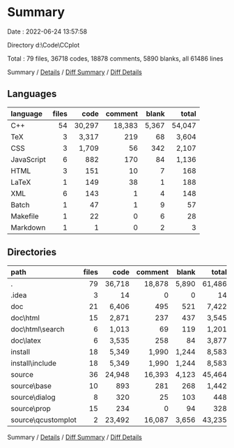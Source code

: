 # Summary

Date : 2022-06-24 13:57:58

Directory d:\\Code\\CCplot

Total : 79 files,  36718 codes, 18878 comments, 5890 blanks, all 61486 lines

Summary / [Details](details.md) / [Diff Summary](diff.md) / [Diff Details](diff-details.md)

## Languages
| language | files | code | comment | blank | total |
| :--- | ---: | ---: | ---: | ---: | ---: |
| C++ | 54 | 30,297 | 18,383 | 5,367 | 54,047 |
| TeX | 3 | 3,317 | 219 | 68 | 3,604 |
| CSS | 3 | 1,709 | 56 | 342 | 2,107 |
| JavaScript | 6 | 882 | 170 | 84 | 1,136 |
| HTML | 3 | 151 | 10 | 7 | 168 |
| LaTeX | 1 | 149 | 38 | 1 | 188 |
| XML | 6 | 143 | 1 | 4 | 148 |
| Batch | 1 | 47 | 1 | 9 | 57 |
| Makefile | 1 | 22 | 0 | 6 | 28 |
| Markdown | 1 | 1 | 0 | 2 | 3 |

## Directories
| path | files | code | comment | blank | total |
| :--- | ---: | ---: | ---: | ---: | ---: |
| . | 79 | 36,718 | 18,878 | 5,890 | 61,486 |
| .idea | 3 | 14 | 0 | 0 | 14 |
| doc | 21 | 6,406 | 495 | 521 | 7,422 |
| doc\\html | 15 | 2,871 | 237 | 437 | 3,545 |
| doc\\html\\search | 6 | 1,013 | 69 | 119 | 1,201 |
| doc\\latex | 6 | 3,535 | 258 | 84 | 3,877 |
| install | 18 | 5,349 | 1,990 | 1,244 | 8,583 |
| install\\include | 18 | 5,349 | 1,990 | 1,244 | 8,583 |
| source | 36 | 24,948 | 16,393 | 4,123 | 45,464 |
| source\\base | 10 | 893 | 281 | 268 | 1,442 |
| source\\dialog | 8 | 320 | 25 | 103 | 448 |
| source\\prop | 15 | 234 | 0 | 94 | 328 |
| source\\qcustomplot | 2 | 23,492 | 16,087 | 3,656 | 43,235 |

Summary / [Details](details.md) / [Diff Summary](diff.md) / [Diff Details](diff-details.md)